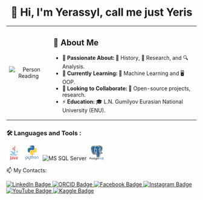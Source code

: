 <h1 align="center">👋 Hi, I'm <b>Yerassyl, call me just Yeris</b></h1>

<table>
  <tr>
    <td>
      <div align="center">
        <img src="https://media.giphy.com/media/xT9IgG50Fb7Mi0prBC/giphy.gif" width="300" alt="Person Reading"/>
      </div>
    </td>
    <td>
      <h2>👀 About Me</h2>
      <ul>
        <li>🔎 <b>Passionate About:</b> 📜 History, 📖 Research, and 🔍 Analysis.</li>
        <li>🌱 <b>Currently Learning:</b> 📘 Machine Learning and 🖥️ OOP.</li>
        <li>🤝 <b>Looking to Collaborate:</b> 🚀 Open-source projects, research.</li>
        <li>⚡ <b>Education:</b> 🎓 L.N. Gumilyov Eurasian National University (ENU).</li>
      </ul>
    </td>
  </tr>
</table>


<!---
Yerassyl04/Yerassyl04 is a ✨ special ✨ repository because its `README.md` (this file) appears on your GitHub profile.
You can click the Preview link to take a look at your changes.
--->

### :hammer_and_wrench: Languages and Tools :
<div> <img src="https://github.com/devicons/devicon/blob/master/icons/java/java-original-wordmark.svg" title="Java" alt="Java" width="40" height="40"/>&nbsp; <img src="https://github.com/devicons/devicon/blob/master/icons/python/python-original-wordmark.svg" title="Python" alt="Python" width="40" height="40"/>&nbsp; <img src="https://img.icons8.com/color/48/000000/microsoft-sql-server.png" title="MS SQL Server" alt="MS SQL Server" width="40" height="40"/>&nbsp; <img src="https://github.com/devicons/devicon/blob/master/icons/postgresql/postgresql-original-wordmark.svg" title="PostgreSQL" alt="PostgreSQL" width="40" height="40"/>&nbsp; </div>

:mailbox: My Contacts:
<div id="badges"> <a href="https://www.linkedin.com/in/ерасыл-искаков-2037a2283" target="_blank"> <img src="https://img.shields.io/badge/LinkedIn-blue?style=for-the-badge&logo=linkedin&logoColor=white" alt="LinkedIn Badge"/> </a> <a href="https://orcid.org/0009-0001-8723-3688" target="_blank"> <img src="https://img.shields.io/badge/ORCID-green?style=for-the-badge&logo=orcid&logoColor=white" alt="ORCID Badge"/> </a> <a href="https://www.facebook.com/thisyerassyl" target="_blank"> <img src="https://img.shields.io/badge/Facebook-blue?style=for-the-badge&logo=facebook&logoColor=white" alt="Facebook Badge"/> </a> <a href="https://www.instagram.com/thisyerassyl/" target="_blank"> <img src="https://img.shields.io/badge/Instagram-purple?style=for-the-badge&logo=instagram&logoColor=white" alt="Instagram Badge"/> </a> <a href="https://www.youtube.com/your-youtube-URL" target="_blank"> <img src="https://img.shields.io/badge/YouTube-red?style=for-the-badge&logo=youtube&logoColor=white" alt="YouTube Badge"/> </a> <a href="https://www.kaggle.com/iskakovyerassyl" target="_blank"> <img src="https://img.shields.io/badge/Kaggle-blue?style=for-the-badge&logo=kaggle&logoColor=white" alt="Kaggle Badge"/> </a> </div>
